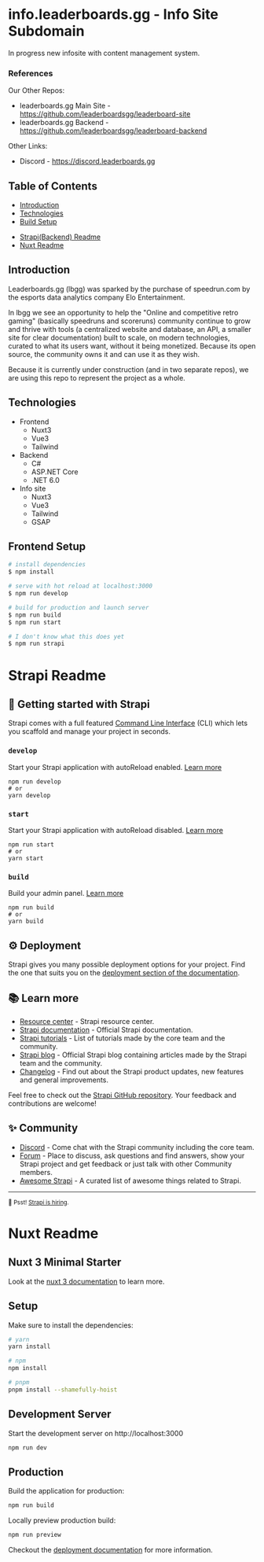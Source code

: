 # info.leaderboards.gg - Info Site Subdomain
In progress new infosite with content management system.

### References

Our Other Repos:
- leaderboards.gg Main Site - https://github.com/leaderboardsgg/leaderboard-site
- leaderboards.gg Backend - https://github.com/leaderboardsgg/leaderboard-backend

Other Links:
- Discord - https://discord.leaderboards.gg

## Table of Contents
- [Introduction](#introduction)
- [Technologies](#technologies)
- [Build Setup](#frontend-setup)

[//]: # (- [Status]&#40;#status&#41;)

[//]: # (- [Repo Structure]&#40;#repo-structure&#41;)
- [Strapi(Backend) Readme](#strapi-readme)
- [Nuxt Readme](#nuxt-readme)

## Introduction
Leaderboards.gg (lbgg) was sparked by the purchase of speedrun.com by the esports data analytics company Elo Entertainment.

In lbgg we see an opportunity to help the "Online and competitive retro gaming" (basically speedruns and scoreruns) community continue to grow and thrive with tools (a centralized website and database, an API, a smaller site for clear documentation) built to scale, on modern technologies, curated to what its users want, without it being monetized. Because its open source, the community owns it and can use it as they wish.

Because it is currently under construction (and in two separate repos), we are using this repo to represent the project as a whole.

## Technologies
- Frontend
  - Nuxt3
  - Vue3
  - Tailwind
- Backend
  - C#
  - ASP.NET Core
  - .NET 6.0
- Info site
  - Nuxt3
  - Vue3
  - Tailwind
  - GSAP

## Frontend Setup

```bash
# install dependencies
$ npm install

# serve with hot reload at localhost:3000
$ npm run develop

# build for production and launch server
$ npm run build
$ npm run start

# I don't know what this does yet
$ npm run strapi
```

[//]: # (## Status)

[//]: # (Very under construction. Please excuse our mess.)

[//]: # (## Repo Structure )

# Strapi Readme

## 🚀 Getting started with Strapi

Strapi comes with a full featured [Command Line Interface](https://docs.strapi.io/developer-docs/latest/developer-resources/cli/CLI.html) (CLI) which lets you scaffold and manage your project in seconds.

### `develop`

Start your Strapi application with autoReload enabled. [Learn more](https://docs.strapi.io/developer-docs/latest/developer-resources/cli/CLI.html#strapi-develop)

```
npm run develop
# or
yarn develop
```

### `start`

Start your Strapi application with autoReload disabled. [Learn more](https://docs.strapi.io/developer-docs/latest/developer-resources/cli/CLI.html#strapi-start)

```
npm run start
# or
yarn start
```

### `build`

Build your admin panel. [Learn more](https://docs.strapi.io/developer-docs/latest/developer-resources/cli/CLI.html#strapi-build)

```
npm run build
# or
yarn build
```

## ⚙️ Deployment

Strapi gives you many possible deployment options for your project. Find the one that suits you on the [deployment section of the documentation](https://docs.strapi.io/developer-docs/latest/setup-deployment-guides/deployment.html).

## 📚 Learn more

- [Resource center](https://strapi.io/resource-center) - Strapi resource center.
- [Strapi documentation](https://docs.strapi.io) - Official Strapi documentation.
- [Strapi tutorials](https://strapi.io/tutorials) - List of tutorials made by the core team and the community.
- [Strapi blog](https://docs.strapi.io) - Official Strapi blog containing articles made by the Strapi team and the community.
- [Changelog](https://strapi.io/changelog) - Find out about the Strapi product updates, new features and general improvements.

Feel free to check out the [Strapi GitHub repository](https://github.com/strapi/strapi). Your feedback and contributions are welcome!

## ✨ Community

- [Discord](https://discord.strapi.io) - Come chat with the Strapi community including the core team.
- [Forum](https://forum.strapi.io/) - Place to discuss, ask questions and find answers, show your Strapi project and get feedback or just talk with other Community members.
- [Awesome Strapi](https://github.com/strapi/awesome-strapi) - A curated list of awesome things related to Strapi.

---

<sub>🤫 Psst! [Strapi is hiring](https://strapi.io/careers).</sub>


# Nuxt Readme
## Nuxt 3 Minimal Starter

Look at the [nuxt 3 documentation](https://v3.nuxtjs.org) to learn more.

## Setup

Make sure to install the dependencies:

```bash
# yarn
yarn install

# npm
npm install

# pnpm
pnpm install --shamefully-hoist
```

## Development Server

Start the development server on http://localhost:3000

```bash
npm run dev
```

## Production

Build the application for production:

```bash
npm run build
```

Locally preview production build:

```bash
npm run preview
```

Checkout the [deployment documentation](https://v3.nuxtjs.org/guide/deploy/presets) for more information.
